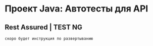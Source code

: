 # Проект Java: Автотесты для API
## Rest Assured | TEST NG

   ```bash
   скоро будет инструкция по развертыванию